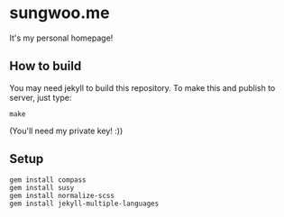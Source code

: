 # sungwoo.me
It's my personal homepage!

## How to build
You may need jekyll to build this repository. To make this and publish to server, just type:

    make

(You'll need my private key! :))


## Setup

```
gem install compass
gem install susy
gem install normalize-scss
gem install jekyll-multiple-languages
```